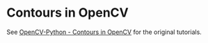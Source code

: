 # Contours in OpenCV

See [OpenCV-Python - Contours in OpenCV](https://opencv-python-tutroals.readthedocs.org/en/latest/py_tutorials/py_imgproc/py_table_of_contents_imgproc/py_table_of_contents_imgproc.html) for the original tutorials.
